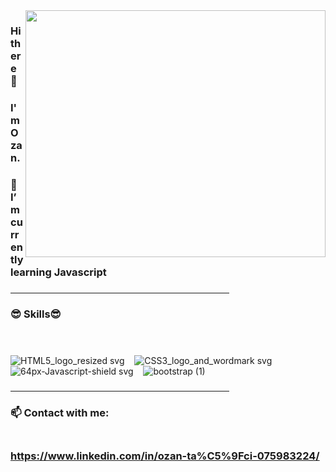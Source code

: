 <img src= "https://user-images.githubusercontent.com/102819318/176635295-72e966d9-517a-451f-ad6c-7e628da7e280.gif" align="right" width="480" height="395">

### Hi there 👋
### I'm Ozan.
### 🌱 I’m currently learning Javascript
### <hr width="350">

###             😎 Skills😎 <br><br><br>
![HTML5_logo_resized svg](https://user-images.githubusercontent.com/102819318/176640032-255da53d-1998-40e1-a3d0-470e744ce8b0.png) 
&nbsp;&nbsp; ![CSS3_logo_and_wordmark svg](https://user-images.githubusercontent.com/102819318/176640080-627cb45f-afcb-410e-b4bf-4e09c46195a9.png)
&nbsp;&nbsp; ![64px-Javascript-shield svg](https://user-images.githubusercontent.com/102819318/176640121-7224554d-a608-4f17-b7e9-d03356af81e2.png)
&nbsp;&nbsp; ![bootstrap (1)](https://user-images.githubusercontent.com/102819318/176662940-23b183ec-e528-4272-b860-914305b8ae9f.png)


### <hr width="350">

### 📫 Contact with me: <br><br>
### https://www.linkedin.com/in/ozan-ta%C5%9Fci-075983224/




<!--
**ozantassci/ozantassci** is a ✨ _special_ ✨ repository because its `README.md` (this file) appears on your GitHub profile.

Here are some ideas to get you started:

- 🔭 I’m currently working on ...
- 🌱 I’m currently learning ...
- 👯 I’m looking to collaborate on ...
- 🤔 I’m looking for help with ...
- 💬 Ask me about ...
- 📫 How to reach me: ...
- 😄 Pronouns: ...
- ⚡ Fun fact: ...
-->
